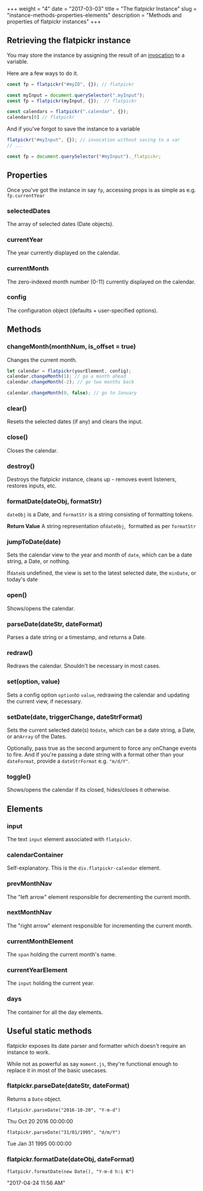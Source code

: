 +++
weight = "4"
date = "2017-03-03"
title = "The flatpickr Instance"
slug = "instance-methods-properties-elements"
description = "Methods and properties of flatpickr instances"
+++

## Retrieving the flatpickr instance

You may store the instance by assigning the result of an [invocation](/getting-started/#usage) to a variable.

Here are a few ways to do it.

```js
const fp = flatpickr("#myID", {}); // flatpickr
```

```js
const myInput = document.querySelector(".myInput");
const fp = flatpickr(myInput, {});  // flatpickr
```

```js
const calendars = flatpickr(".calendar", {});
calendars[0] // flatpickr
```

And if you've forgot to save the instance to a variable

```js
flatpickr("#myInput", {}); // invocation without saving to a var
// ...

const fp = document.querySelector("#myInput")._flatpickr;
```

## Properties

Once you've got the instance in say `fp`, accessing props is as simple as e.g. `fp.currentYear`

### selectedDates
The array of selected dates (Date objects).

### currentYear
The year currently displayed on the calendar.

### currentMonth
The zero-indexed month number (0-11) currently displayed on the calendar.

### config
The configuration object (defaults + user-specified options).

## Methods

### changeMonth(monthNum, is_offset = true)

Changes the current month.
```js
let calendar = flatpickr(yourElement, config);
calendar.changeMonth(1); // go a month ahead
calendar.changeMonth(-2); // go two months back

calendar.changeMonth(0, false); // go to January
```

### clear()
Resets the selected dates (if any) and clears the input.


### close()
Closes the calendar.


### destroy()

Destroys the flatpickr instance, cleans up - removes event listeners, restores inputs, etc.

### formatDate(dateObj, formatStr)

`dateObj` is a Date, and `formatStr` is a string consisting of formatting tokens.

**Return Value**
A string representation of`dateObj`,  formatted as per `formatStr`


### jumpToDate(date)

Sets the calendar view to the year and month of `date`, which can be a date string, a Date, or nothing.

If`date`is undefined, the view is set to the latest selected date, the `minDate`, or today's date


### open()
Shows/opens the calendar.


### parseDate(dateStr, dateFormat)
Parses a date string or a timestamp, and returns a Date.


### redraw()
Redraws the calendar. Shouldn't be necessary in most cases.

### set(option, value)

Sets a config option `option`to `value`, redrawing the calendar and updating the current view, if necessary.

### setDate(date, triggerChange, dateStrFormat)

Sets the current selected date(s) to`date`, which can be a date string, a Date, or an`Array` of the Dates.

Optionally, pass true as the second argument to force any onChange events to fire.
And if you're passing a date string with a format other than your `dateFormat`, provide a `dateStrFormat` e.g. `"m/d/Y"`.


### toggle()
Shows/opens the calendar if its closed, hides/closes it otherwise.



## Elements

### input
The text `input` element associated with `flatpickr`.

### calendarContainer

Self-explanatory. This is the `div.flatpickr-calendar` element.

### prevMonthNav
The "left arrow" element responsible for decrementing the current month.

### nextMonthNav
The "right arrow" element responsible for incrementing the current month.


### currentMonthElement
The `span` holding the current month's name.

### currentYearElement
The `input` holding the current year.


### days
The container for all the day elements. 

## Useful static methods

flatpickr exposes its date parser and formatter which doesn't require an instance to work.

While not as powerful as say `moment.js`, they're functional enough to replace it in most of the basic usecases.

### flatpickr.parseDate(dateStr, dateFormat)

Returns a `Date` object.

`flatpickr.parseDate("2016-10-20", "Y-m-d")`

Thu Oct 20 2016 00:00:00

`flatpickr.parseDate("31/01/1995", "d/m/Y")`

Tue Jan 31 1995 00:00:00

### flatpickr.formatDate(dateObj, dateFormat)
`flatpickr.formatDate(new Date(), "Y-m-d h:i K")`

"2017-04-24 11:56 AM"
